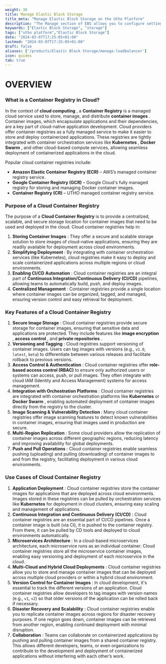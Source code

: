 ```yaml
---
weight: 30
title: Manage Elastic Block Storage
title_meta: "Manage Elastic Block Storage on the Utho Platform"
description: "The Manage section of EBS allows you to configure settings, resize volumes, attach or detach them from instances, and destroy volumes when no longer needed."
keywords: ["Elastic Block Storage", "storage"]
tags: ["utho platform","Elastic Block Storage"]
date: "2024-03-07T17:25:05+01:00"
lastmod: "2024-03-07T17:25:05+01:00"
draft: false 
aliases: ['/products/Elastic Block Storage/manage-loadbalancer']
icon: guides
tab: true
---
```

# OVERVIEW

### What is a Container Registry in Cloud?

In the context of  **cloud computing** , a **Container Registry** is a managed cloud service used to store, manage, and distribute  **container images** . Container images, which encapsulate applications and their dependencies, are a key part of cloud-native application development. Cloud providers offer container registries as a fully managed service to make it easier to store and deploy containerized applications. These registries are tightly integrated with container orchestration services like  **Kubernetes** ,  **Docker Swarm** , and other cloud-based compute services, allowing seamless deployment of containerized applications in the cloud.

Popular cloud container registries include:

* **Amazon Elastic Container Registry (ECR)** – AWS’s managed container registry service.
* **Google Container Registry (GCR)** – Google Cloud's fully managed registry for storing and managing Docker container images.
* **Container Registry (CR)** –  UTHO managed container registry service.

### Purpose of a Cloud Container Registry

The purpose of a **Cloud Container Registry** is to provide a centralized, scalable, and secure storage location for container images that need to be used and deployed in the cloud. Cloud container registries help in:

1. **Storing Container Images** : They offer a secure and scalable storage solution to store images of cloud-native applications, ensuring they are readily available for deployment across cloud environments.
2. **Simplifying Deployment** : By integrating with container orchestration services (like Kubernetes), cloud registries make it easy to deploy and scale containerized applications across multiple regions or cloud environments.
3. **Enabling CI/CD Automation** : Cloud container registries are an integral part of **Continuous Integration/Continuous Delivery (CI/CD)** pipelines, allowing teams to automatically build, push, and deploy images.
4. **Centralized Management** : Container registries provide a single location where container images can be organized, tagged, and managed, ensuring version control and easy retrieval for deployment.

### Key Features of a Cloud Container Registry

1. **Secure Image Storage** : Cloud container registries provide secure storage for container images, ensuring that sensitive data and applications are protected. They include features like  **image encryption** ,  **access control** , and  **private repositories** .
2. **Versioning and Tagging** : Cloud registries support versioning of container images. Users can tag images with versions (e.g., `v1.0`, `latest`, `beta`) to differentiate between various releases and facilitate rollback to previous versions.
3. **Access Control & Authentication** : Cloud container registries offer **role-based access control (RBAC)** to ensure only authorized users or systems can access, push, or pull images. They often integrate with cloud IAM (Identity and Access Management) systems for access management.
4. **Integration with Orchestration Platforms** : Cloud container registries are integrated with container orchestration platforms like **Kubernetes** or  **Docker Swarm** , enabling automated deployment of container images directly from the registry to the cluster.
5. **Image Scanning & Vulnerability Detection** : Many cloud container registries offer image scanning features to detect known vulnerabilities in container images, ensuring that images used in production are secure.
6. **Multi-Region Replication** : Some cloud providers allow the replication of container images across different geographic regions, reducing latency and improving availability for global deployments.
7. **Push and Pull Operations** : Cloud container registries enable seamless pushing (uploading) and pulling (downloading) of container images to and from the registry, facilitating deployment in various cloud environments.

### Use Cases of Cloud Container Registry

1. **Application Deployment** : Cloud container registries store the container images for applications that are deployed across cloud environments. Images stored in these registries can be pulled by orchestration services like **Kubernetes** for deployment in cloud clusters, ensuring easy scaling and management of applications.
2. **Continuous Integration and Continuous Delivery (CI/CD)** : Cloud container registries are an essential part of CI/CD pipelines. Once a container image is built (via CI), it is pushed to the container registry. From there, it can be pulled by CD tools and deployed to cloud environments automatically.
3. **Microservices Architecture** : In a cloud-based microservices architecture, each microservice runs as an individual container. Cloud container registries store all the microservice container images, enabling easy versioning and deployment of each microservice in the cloud.
4. **Multi-Cloud and Hybrid Cloud Deployments** : Cloud container registries allow you to store and manage container images that can be deployed across multiple cloud providers or within a hybrid cloud environment.
5. **Version Control for Container Images** : In cloud development, it's essential to track the different versions of an application. Cloud container registries allow developers to tag images with version names (e.g., `v1`, `v2`) so that older versions of the application can be rolled back if necessary.
6. **Disaster Recovery and Scalability** : Cloud container registries enable you to replicate container images across regions for disaster recovery purposes. If one region goes down, container images can be retrieved from another region, enabling continued deployment with minimal disruption.
7. **Collaboration** : Teams can collaborate on containerized applications by pushing and pulling container images from a shared container registry. This allows different developers, teams, or even organizations to contribute to the development and deployment of containerized applications without interfering with each other’s work.
